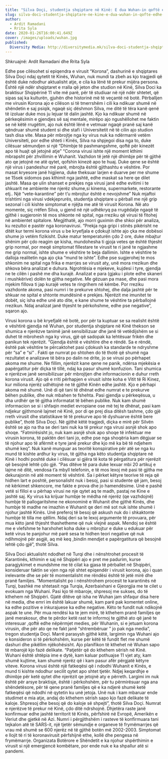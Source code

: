 ```yaml
---
title: "Silva Doçi, studentja shqiptare në Kinë: E dua Wuhan-in qoftë edhe me virus"
slug: silva-doci-studentja-shqiptare-ne-kine-e-dua-wuhan-in-qofte-edhe-me-virus
author:
  - Ardit Ramadani
  - Rrita Syla
date: 2020-01-26T16:00:41.649Z
cover: /images/uploads/wuhan.jpg
published:
  Diversity Media: http://diversitymedia.mk/silva-doci-studentja-shqiptare-ne-kine-e-dua-wuhan-in-qofte-edhe-me-viris/
---
```


Shkruajnë: Ardit Ramadani dhe Rrita Syla

Edhe pse cilësohet si epiqendra e virusit “Korona”, dashurinë e shqiptares Silva Doçi ndaj qytetit të Kinës, Wuhan, nuk mundi ta zbeh as kjo tragjedi që është duke ndodhur aktualisht atje, e cila ka lënë të prekur mijëra persona. Është një ndër shqiptaret e rralla që jeton dhe studion në Kinë, Silva Doci ka braktisur Shqipërinë 11 vite më parë, për të studiuar në një ndër shtetet, që sipas saj ka kulturën, gjuhën dhe historinë më të veçantë në botë.
Përballjen me virusin Korona ajo e cilëson si të tmerrshëm i cili ka ndikuar shumë në shëndetin e saj psiqik, ngaqë siç dëshmon Silva, me ditë të tëra kanë qenë të izoluar duke mos ju lejuar të dalin jashtë. Kjo ka ndikuar shumë në përkeqësimin e gjendjes së saj mentale, mirëpo ajo ngushëllohet me faktin se në këtë rrugëtim, ajo nuk është lënë e vetmuar ngaqë pranë saj kanë qëndruar shumë student si dhe stafi i Universitetit në të cilin ajo studion tash disa vite.
Masa për mbrojtje nga ky virus nuk ka ndërmarrë vetëm Universiteti, por edhe shteti i Kinës, Silva na shpjegoi disa nga to, duke cilësuar sëmundjen si një “Dhimbje të pashmangshme, qoftë për kinezët apo të huajt që jetojnë atje”
“Corona virusi ishte një moment kthimi mbrapsht për zhvillimin e Wuhanit. Vazhdon të jetë një dhimbje për të gjithë ato qe jetojnë ne atë qytet, qofshin kinezë apo te huaj. Duke qene se është një virus i pandeshur më parë, mbrojta është gjithashtu e vështire. Por masat kryesore janë higjiena, duke theksuar larjen e duarve per me shume se 15sek sidomos pas kthimit nga jashtë, edhe maskat sa here qe dilet jashtë. Masa qe ulin shanset e prekjes nga virusi janë edhe evitimi i te shkuarit ne ambiente me njerëz shume,si kinema, supermarkete, restorante etj.. Një “vete-karantine” për t’u mbrojtur është e nevojshme”
Nuk mjaftoi trishtimi nga virusi vdekjeprurës, studentja shqiptare u përball me një grip sezonal i cili kishte simptomat e njëjta me atë të virusit Korona. Në ato momente, siç rrëfen Silva, u gjend në një udhëkryq pa rrugëdalje ngaqë të gjithë i sugjeronin të mos shkonte në spital, nga rreziku që virusi të fitohej në ambientet spitalore. Megjithatë, ajo morri guximin dhe shkoi për analiza, ku rezultoi e pastër nga koronavirusi.
“Prekja nga gripi i stinës pikërisht ne ditët kur termi korona virus u be kryefjala e çdokujt ishte ajo çka me dobësoi shume jo vetëm fizikisht. Duke matur temperaturën çdo 2 ore, duke mbajtur shënim për çdo reagim qe kisha, mundohesha ti gjoja vetes qe është thjesht grip normal, por meqë simptomat fillestare te virusit te ri janë te ngjashme me grip normal, ishte shume e vështire te beja dallimin. Ishte e vështire te dalloja realitetin nga ajo çka “mund te ishte”. Edhe pse sugjerohej te mos shkonim ne spital nga frika e marrjes se virusit aty, unë mora rrezikun dhe shkova bëra analizat e duhura. Ngrohtësia e mjekeve, kujdesi i tyre, gjendja ne te cilën i pashë me dha kurajë. Analizat e para (gjaku i plote edhe skaneri i mushkërive) dolën te gjitha negative. Me gëzuan pa mase, dhe pasi mora mjekim fillova ti jap kurajë vetes te ringrihem në këmbe. Por rreziku vazhdonte akoma, pasi numri i te prekurve shtohej, dhe dalja jashtë për te shkuar ne spital e shtonte mundësinë e prekjes. Njerëzit me imunitet te dobët, siç isha edhe unë ato dite, e kane shume te vështire ta përballojnë rrezikun. Ndaj analizat janë thjesht te përkohshme, edhe pse negative”, sqaron ajo.

Virusi korona u bë kryefjalë në botë, por për ta kuptuar se sa realisht është e vështirë gjendja në Wuhan, por studentja shqiptare në Kinë thekson se shumica e njerëzve tanimë janë sensibilizuar dhe janë të vetëdijshëm se si duhet të mbrohesh nga ky virus, gjë që sadopak ka lehtësuar frikën dhe panikun tek njerëzit.
“Gjendja është e vështire dhe e rëndë. Sa e rëndë, është pak vështire te përcaktohet pasi çdokush ka standarde te ndryshme për “sa” e “si” . Fakti qe numrat po shtohen do të thotë që shumë nga rezultatet e analizave të bëra po dalin ne drite, jo se virusi po përhapet akoma me shume. Ne fillim, njerëzit kane qene ne panik, ndërsa mjekësia e papërgatitur për diçka të tillë, ndaj ka pasur shumë konfuzion. Tani shumica e njerëzve janë sensibilizuar për mbrojtjen dhe informacionin e duhur rreth korona virusit. Ajo që e rriti përhapjen e virusit ishte koha e Vitit të Ri Kinez, kur miliona njerëz udhëtojnë ne të gjithë Kinën edhe jashtë. Kjo e përhapi akoma më shumë. Unë di që tani të dhënat edhe numrat e te prekurve bëhen publike, dhe nuk mbahen te fshehta. Pasi gjendja u përkeqësua, u dha urdhër qe të gjitha informatat të bëhen publike. Nuk kam shumë informacion se si i shfaqin mediet evropiane ose më tej te dhënat, pasi kam ndjekur gjithmonë lajmet në Kinë, por di qe prej disa ditësh tashme, çdo gjë rreth virusit dhe statistikave të të prekurve apo të dyshuarve është bere publike”, thotë Silva Doçi.
Në gjithë këtë tragjedi, diçka e mirë për Silvën është se ajo na tha se deri tani nuk ka të prekur nga virusi asnjë shok apo shoqe.
“Fatmirësisht jo, nuk kam asnjë shok apo shoqe të infektuar me virusin korona, të paktën deri tani jo, edhe pse nga shoqëria kam dëgjuar se të njohur apo të afërmit e tyre janë prekur dhe kjo më ka bë të ndjehem shumë keq”.
Nuk kanë munguar as teoritë konspirative për atë se nga ku mund të kishte ardhur ky virus, të gjitha nga këto studentja shqiptare në Kinë i hodhi poshtë duke i cilësuar si gjëra të kota të përgatitura për njerëzit që besojnë lehtë çdo gjë.
“Pas ditëve të para duke lexuar mbi 20 artikuj e lajme në ditë, vendosa t’a mbyll telefonin, e të mos lexoj më pasi të gjitha me dekurajonin në atë moment të vështirë. Sa i përket këtyre teorive të reja që hidhen lart e poshtë, personalisht nuk i besoj, pasi si studente që jam, besoj në kërkimet shkencore, me fakte e prova dhe jo hamendësime. Unë e pashë vetë si filloi e u përhap virusi ne nje qytet aq te madh, pastaj ne Kine e jashtë saj. Ky virus ka krijuar humbje te mëdha në njerëz (qe vazhdojnë) humbje të pallogaritshme ne ekonominë e Wuhanit dhe gjithë Kinës, dhe humbje të madhe ne imazhin e Wuhanit qe deri më sot nuk ishte shumë i njohur jashtë Kinës. Unë preferoj të besoj që askush nuk do i shkaktonte humbje të tilla me qëllim. Ndaj deri sa te lexoj argumente të provuara, për mua këto janë thjesht thashetheme që nuk vlejnë aspak. Mendoj se është me e vlefshme te harxhohet koha duke u mbrojtur e duke u edukuar për ketë virus te panjohur më parë sesa te hidhen teori negative që nuk ndihmojnë për asgjë, aq më keq ,bindin mendjet e papërgatitura që besojnë lehtë çdo gjë”, thotë Silva.

Silva Doci aktualisht ndodhet në Turqi dhe i nënshtrohet procesit të Karantinës, kthimin e saj në Shqipëri ajo e pret me padurim, kurse paragjykimet e mundshme me të cilat ka gjasa të përballet në Shqipëri, konsideruar faktin se vjen nga një shtet epiqendër i virusit korona, ajo i quan irelevante dhe se për të momentalisht me rëndësi është të jetë mirë dhe pranë familjes.
“Momentalisht po i nënshtrohem procesit te karantinës në Turqi, bashkë me shtetasit nga Turqia, Azerbaixhani e Gjeorgjia me te cilet u evokuam nga Wuhani. Pasi kjo të mbaroje, shpresoj me sukses, do të kthehem në Shqipëri. Gjatë ditëve që isha ne Wuhan jam shfaqur disa here në media, dhe emri im është lakuar shumë, kam parë pak komentet online, ka edhe pozitive e inkurajuese ka edhe negative. Këto te fundit nuk ndikojnë aspak te une. Për mua rendësi ka te jem mirë, të kthehem pranë familjes qe janë merakosur, dhe te përdor ketë rast te informoj te gjithë ato që janë te interesuar ,qoftë edhe nëpërmjet medies, për Wuhanin, si e jetuam korona virusin, dhe për ato qe ne fakt janë “shtrembëruar ” jo pak nga media”, tregon studentja Doçi.
Marrë parasysh gjithë këtë, largimin nga Wuhani ajo e konsideron si të përkohshëm, kurse për këtë të fundit flet me shumë dashuri dhe pikëllim njëkohësisht. Ajo planifikon të kthehet në Wuhan sapo të mbarojë kjo fazë delikate.
“Patjetër që do kthehem sërish në Kinë. Wuhani është shtëpia ime e dytë, kam kaluar pothuajse 11 vjet aty, kam shumë kujtime, kam shumë njerëz që i kam pasur afër përgjatë këtyre viteve. Korona virusi është një fatkeqësi që i ndodhi Wuhanit e Kinës, e mund ti kishte ndodhur secilit qytet apo shtet tjetër. Ndjej keqardhje e dhimbje për ketë qytet dhe njerëzit qe jetojnë aty e përreth. Largimi im nuk është për arsye braktisje, është i përkohshëm, për tu përmirësuar nga ana shëndetësore, për të qene pranë familjes që e ka ndjerë shumë ketë fatkeqësi që ndodhi në qytetin ku unë jetoja. Unë nuk i kam mbaruar ende studimet e mia atje, andaj do kthehem sërish sapo kjo fazë delikate të kaloje. Shpresoj dhe besoj që do kaloje së shpejti”, thotë Silva Doçi.
Numrat e njerëzve të prekur në Kinë, çdo ditë ndrshojnë. Dhjetëra raste janë konfirmuar edhe jashtë territorit të Kinës, përfshirë në Evropë, Amerikën e Veriut dhe gjetkë në Azi.
Numri i përgjithshëm i rasteve të konfirmuara tani tejkalon atë të SARS-it, një tjetër sëmundje e organeve të frymëmarrjes që vrau më shumë se 600 njerëz në të gjithë botën më 2002-2003.
Simptomat e llojit të ri të koronavirusit përfshijnë ethe, kollë dhe pengesa në frymëmarrje.
Organizata Botërore e Shëndetit e ka njohur shpërthimin e virusit si një emergjencë kombëtare, por ende nuk e ka shpallur atë si pandemi.